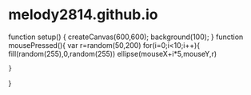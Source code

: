 # melody2814.github.io
function setup() {
	createCanvas(600,600);
	background(100);
}
	function mousePressed(){
	var r=random(50,200)
	for(i=0;i<10;i++){
	fill(random(255),0,random(255))
ellipse(mouseX+i*5,mouseY,r)
	
	}
	
}

